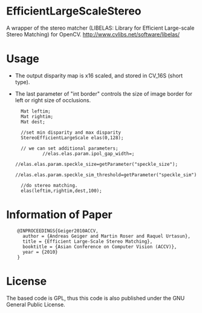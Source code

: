 EfficientLargeScaleStereo
=========================
A wrapper of the stereo matcher (LIBELAS: Library for Efficient Large-scale Stereo Matching) for OpenCV.
http://www.cvlibs.net/software/libelas/

Usage
=====
* The output disparity map is x16 scaled, and stored in CV_16S (short type).  
* The last parameter of "int border" controls the size of image border for left or right size of occlusions.  


        Mat leftim;
        Mat rightim;
        Mat dest;
        
        //set min disparity and max disparity
        StereoEfficientLargeScale elas(0,128);
        
        // we can set additional parameters;
                //elas.elas.param.ipol_gap_width=;
                //elas.elas.param.speckle_size=getParameter("speckle_size");
                //elas.elas.param.speckle_sim_threshold=getParameter("speckle_sim");
        
        //do stereo matching.
        elas(leftim,rightim,dest,100);

Information of Paper
====================
        @INPROCEEDINGS{Geiger2010ACCV,
          author = {Andreas Geiger and Martin Roser and Raquel Urtasun},
          title = {Efficient Large-Scale Stereo Matching},
          booktitle = {Asian Conference on Computer Vision (ACCV)},
          year = {2010}
        }



License
=======
The based code is GPL, thus this code is also published under the GNU General Public License.
